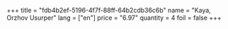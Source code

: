 +++
title = "fdb4b2ef-5196-4f7f-88ff-64b2cdb36c6b"
name = "Kaya, Orzhov Usurper"
lang = ["en"]
price = "6.97"
quantity = 4
foil = false
+++
